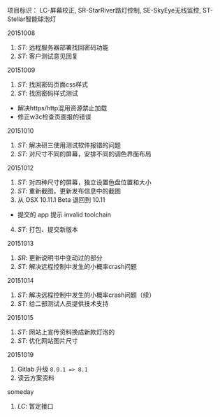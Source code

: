 项目标识： LC-屏幕校正, SR-StarRiver路灯控制, SE-SkyEye无线监控, ST-Stellar智能球泡灯

20151008

1. *ST*: 远程服务器部署找回密码功能
2. *ST*: 客户测试意见回复

20151009

1. *ST*: 找回密码页面css样式
2. *ST*: 找回密码样式测试
  - 解决https/http混用资源禁止加载
  - 修正w3c检查页面报的错误

20151010

1. *ST*: 解决研三使用测试软件报错的问题
2. *ST*: 对尺寸不同的屏幕，安排不同的调色界面布局

20151012

1. *ST*: 对四种尺寸的屏幕，独立设置色盘位置和大小
2. *ST*: 重新截图，更新发布信息中的截图
3. 从 OSX 10.11.1 Beta 退回到 10.11
  - 提交的 app 提示 invalid toolchain
4. *ST*: 打包、提交新版本

20151013

1. *SR*: 更新说明书中变动过的部分
2. *ST*: 解决远程控制中发生的小概率crash问题

20151014

1. *ST*: 解决远程控制中发生的小概率crash问题（续）
2. *ST*: 给二部测试人员提供技术支持

20151015

1. *ST*: 网站上宣传资料换成新款灯泡的
2. *ST*: 优化网站图片尺寸

20151019

1. Gitlab 升级 `8.0.1 => 8.1`
2. 读云方案资料

someday

1. *LC*: 暂定接口


[//]: # (comment)
